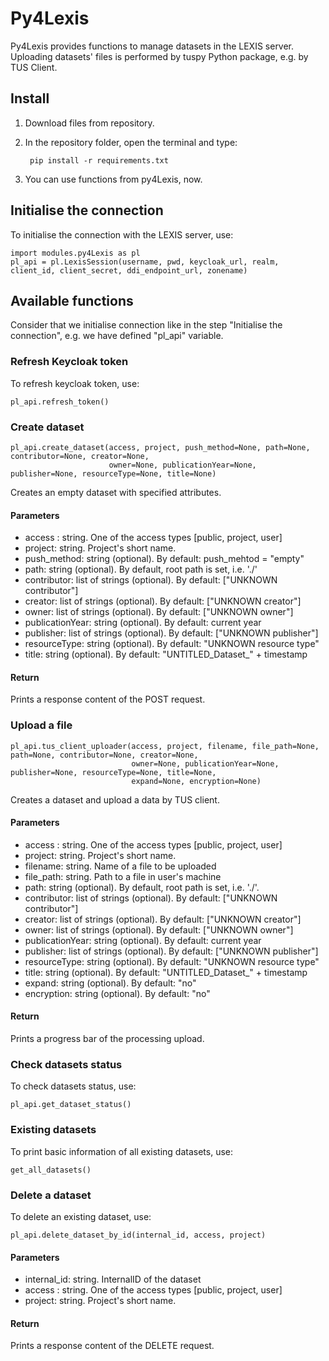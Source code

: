 # Py4Lexis

Py4Lexis provides functions to manage datasets in the LEXIS server. Uploading datasets' files is performed by tuspy Python package, e.g. by TUS Client.

## Install
1. Download files from repository.
2. In the repository folder, open the terminal and type: 

        pip install -r requirements.txt

3. You can use functions from py4Lexis, now.

## Initialise the connection
To initialise the connection with the LEXIS server, use:

    import modules.py4Lexis as pl
    pl_api = pl.LexisSession(username, pwd, keycloak_url, realm, client_id, client_secret, ddi_endpoint_url, zonename)
    
## Available functions
Consider that we initialise connection like in the step "Initialise the connection", e.g. we have defined "pl_api" variable.
### Refresh Keycloak token
To refresh keycloak token, use:

    pl_api.refresh_token()
    
### Create dataset

    pl_api.create_dataset(access, project, push_method=None, path=None, contributor=None, creator=None,
                          owner=None, publicationYear=None, publisher=None, resourceType=None, title=None)


   Creates an empty dataset with specified attributes.

   #### Parameters
   * access : string. One of the access types [public, project, user]
   * project: string. Project's short name.
   * push_method: string (optional). By default: push_mehtod = "empty"
   * path: string (optional). By default, root path is set, i.e. './'
   * contributor: list of strings (optional). By default: ["UNKNOWN contributor"]
   * creator: list of strings (optional). By default: ["UNKNOWN creator"]
   * owner: list of strings (optional). By default: ["UNKNOWN owner"]
   * publicationYear: string (optional). By default: current year
   * publisher: list of strings (optional). By default: ["UNKNOWN publisher"]
   * resourceType: string (optional). By default: "UNKNOWN resource type"
   * title: string (optional). By default: "UNTITLED_Dataset_" + timestamp

   #### Return
   Prints a response content of the POST request.
                          
### Upload a file

    pl_api.tus_client_uploader(access, project, filename, file_path=None, path=None, contributor=None, creator=None,
                               owner=None, publicationYear=None, publisher=None, resourceType=None, title=None,
                               expand=None, encryption=None)

   Creates a dataset and upload a data by TUS client.

   #### Parameters
   * access : string. One of the access types [public, project, user]
   * project: string. Project's short name.
   * filename: string. Name of a file to be uploaded
   * file_path: string. Path to a file in user's machine
   * path: string (optional). By default, root path is set, i.e. './'.
   * contributor: list of strings (optional). By default: ["UNKNOWN contributor"]
   * creator: list of strings (optional). By default: ["UNKNOWN creator"]
   * owner: list of strings (optional). By default: ["UNKNOWN owner"]
   * publicationYear: string (optional). By default: current year
   * publisher: list of strings (optional). By default: ["UNKNOWN publisher"]
   * resourceType: string (optional). By default: "UNKNOWN resource type"
   * title: string (optional). By default: "UNTITLED_Dataset_" + timestamp
   * expand: string (optional). By default: "no"
   * encryption: string (optional). By default: "no"

   #### Return
   Prints a progress bar of the processing upload.

### Check datasets status
To check datasets status, use:

    pl_api.get_dataset_status()

### Existing datasets
To print basic information of all existing datasets, use:

    get_all_datasets()
    
### Delete a dataset
To delete an existing dataset, use:

    pl_api.delete_dataset_by_id(internal_id, access, project)

#### Parameters
* internal_id: string. InternalID of the dataset
* access : string. One of the access types [public, project, user]
* project: string. Project's short name.

#### Return
Prints a response content of the DELETE request.
